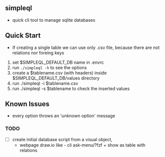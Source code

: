 ## simpleql

- quick cli tool to manage sqlite databases

## Quick Start

- If creating a single table we can use only .csv file, because there are not relations nor foreing keys

1. set $SIMPLEQL_DEFAULT_DB name in .envrc
2. run `./simpleql -h` to see the options
3. create a $tablename.csv (with headers) inside $SIMPLEQL_DEFAULT_DB/values directory
4. run ./simpleql -i $tablename.csv
5. run ./simpleql -s $tablename to check the inserted values

## Known Issues

- every option throws an 'unknown option' message

### TODO

- [ ] create initial database script from a visual object,
     - webpage draw.io like
      - cli ask-menu/?fzf + show as table with relations
